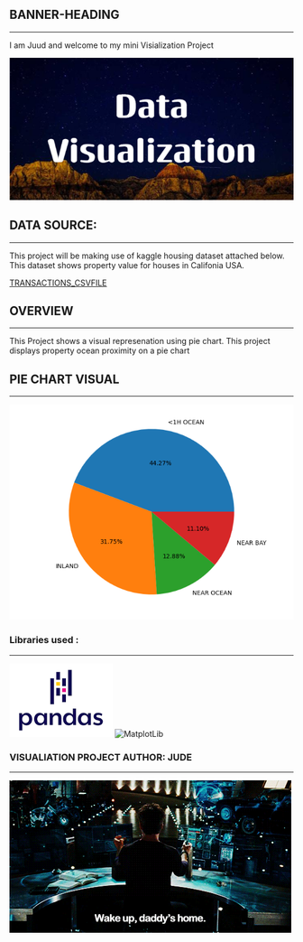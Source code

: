





## BANNER-HEADING
***


I am Juud and welcome to my mini Visialization Project



![Banner](img/Data_Visualization.png)





## DATA SOURCE:
***

This project will be making use of kaggle housing dataset attached below. This dataset shows property value for houses in Califonia USA.

[TRANSACTIONS_CSVFILE](https://www.kaggle.com/datasets/camnugent/california-housing-prices)


## OVERVIEW

***

This Project shows a visual represenation using pie chart.
This project displays property ocean proximity on a pie chart




## PIE CHART VISUAL

***

![Piechart](img/output.png)


### Libraries used :

***




![Pandas](img/pandas.png)  ![MatplotLib](https://matplotlib.org/stable/_images/sphx_glr_logos2_001.png)




### VISUALIATION PROJECT AUTHOR: JUDE
***

![ME](img/code2.gif)


